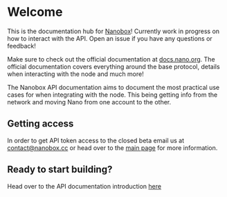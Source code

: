 # Welcome

This is the documentation hub for [Nanobox](https://nanobox.cc)! Currently work in progress on how to interact with the API. 
Open an issue if you have any questions or feedback!

Make sure to check out the official documentation at [docs.nano.org](https://docs.nano.org/). The official documentation covers 
everything around the base protocol, details when interacting with the node and much more!

The Nanobox API documentation aims to document the most practical use cases for when integrating with the node. This being
getting info from the network and moving Nano from one account to the other.

## Getting access

In order to get  API token access to the closed beta email us at contact@nanobox.cc or head over to the
[main page](https://nanobox.cc) for more information.

## Ready to start building?

Head over to the API documentation introduction [here](/api-docs)
